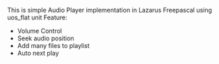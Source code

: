 This is simple Audio Player implementation in Lazarus Freepascal using uos_flat unit
Feature:
- Volume Control
- Seek audio position
- Add many files to playlist
- Auto next play
